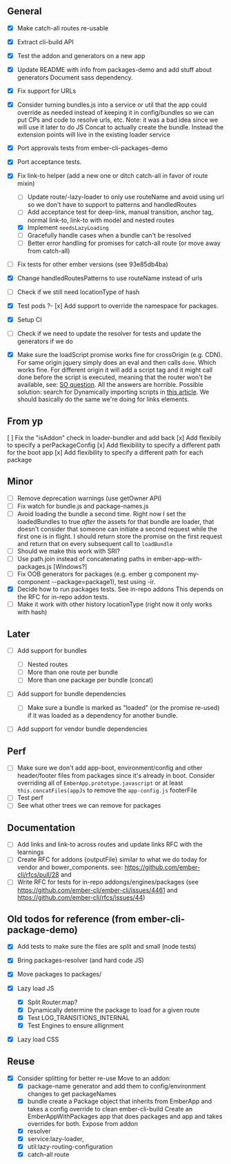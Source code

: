 ## General

- [x] Make catch-all routes re-usable
- [x] Extract cli-build API
- [x] Test the addon and generators on a new app
- [x] Update README with info from packages-demo and add stuff about generators
  Document sass dependency.
- [x] Fix support for URLs
- [x] Consider turning bundles.js into a service or util that the app could override
  as needed instead of keeping it in config/bundles so we can put CPs and code to resolve urls, etc.
  Note: it was a bad idea since we will use it later to do JS Concat to actually create the bundle.
  Instead the extension points will live in the existing loader service
- [x] Port approvals tests from ember-cli-packages-demo
- [x] Port acceptance tests.

- [x] Fix link-to helper (add a new one or ditch catch-all in favor of route mixin)
  - [ ] Update route/-lazy-loader to only use routeName and avoid using url so we don't have to support to patterns and handledRoutes
  - [ ] Add acceptance test for deep-link, manual transition, anchor tag, normal link-to, link-to with model and nested routes
  - [x] Implement `needsLazyLoading`
  - [ ] Gracefully handle cases when a bundle can't be resolved
  - [ ] Better error handling for promises for catch-all route (or move away from catch-all)
- [ ] Fix tests for other ember versions (see 93e85db4ba)
- [x] Change handledRoutesPatterns to use routeName instead of urls
- [ ] Check if we still need locationType of hash

- [x] Test pods
?- [x] Add support to override the namespace for packages. 
- [x] Setup CI
- [ ] Check if we need to update the resolver for tests and update the generators if we do
- [x] Make sure the loadScript promise works fine for crossOrigin (e.g. CDN). 
  For same origin jquery simply does an eval and then calls `done`. Which works fine. 
  For different origin it will add a script tag and it might call done before the script is executed, meaning that the router won't be available, see: [SO question](http://stackoverflow.com/questions/1130921/is-the-callback-on-jquerys-getscript-unreliable-or-am-i-doing-something-wrong). All the answers are horrible. 
  Possible solution: search for Dynamically importing scripts in [this article](https://developer.mozilla.org/en-US/docs/Web/API/HTMLScriptElement). 
  We should basically do the same we're doing for links elements. 


## From yp
[ ] Fix the "isAddon" check in loader-bundler and add back
[x] Add flexibily to specify a perPackageConfig
[x] Add flexibility to specify a different path for the boot app
[x] Add flexibility to specify a different path for each package

## Minor
- [ ] Remove deprecation warnings (use getOwner API)
- [ ] Fix watch for bundle.js and package-names.js
- [ ] Avoid loading the bundle a second time. Right now I set the loadedBundles to true *after* the assets for that bundle are loader, that doesn't consider that someone can initiate a second request while the first one is in flight. I should return store the promise on the first request and return that on every subsequent call to `loadBundle`
- [ ] Should we make this work with SRI? 
- [ ] Use path.join instead of concatenating paths in ember-app-with-packages.js [Windows?]
- [ ] Fix OOB generators for packages (e.g. ember g component my-component --package=package1), test using -ir. 
- [x] Decide how to run packages tests. See in-repo addons
  This depends on the RFC for in-repo addon tests.
- [ ] Make it work with other history locationType (right now it only works with hash)

## Later

- [ ] Add support for bundles
  - [ ] Nested routes
  - [ ] More than one route per bundle
  - [ ] More than one package per bundle (concat)
- [ ] Add support for bundle dependencies
  - [ ] Make sure a bundle is marked as "loaded" (or the promise re-used) if it was loaded as a dependency for another bundle. 
- [ ] Add support for vendor bundle dependencies


## Perf

- [ ] Make sure we don't add app-boot, environment/config and other header/footer files from packages since it's already in boot.
  Consider overriding all of  `EmberApp.prototype.javascript` or at least `this.concatFiles(appJs` to remove the `app-config.js` footerFile
- [ ] Test perf
- [ ] See what other trees we can remove for packages

## Documentation
- [ ] Add links and link-to across routes and update links RFC with the learnings
- [ ] Create RFC for addons {outputFile} similar to what we do today for vendor and bower_components.
  see: https://github.com/ember-cli/rfcs/pull/28 and
- [ ] Write RFC for tests for in-repo addongs/engines/packages (see https://github.com/ember-cli/ember-cli/issues/4461 and https://github.com/ember-cli/rfcs/issues/44)

## Old todos for reference (from ember-cli-package-demo)
- [x] Add tests to make sure the files are split and small (node tests)
- [x] Bring packages-resolver (and hard code JS)
- [x] Move packages to packages/
- [x] Lazy load JS
  - [x] Split Router.map?
  - [x] Dynamically determine the package to load for a given route
  - [x] Test LOG_TRANSITIONS_INTERNAL
  - [x] Test Engines to ensure allignment
- [x] Lazy load CSS


## Reuse

- [x] Consider splitting for better re-use
  Move to an addon:
    - [x] package-name generator and add them to config/environment changes to get packageNames
    - [x] bundle
    create a Package object that inherits from EmberApp and takes a config override to clean ember-cli-build
    Create an EmberAppWithPackages app that does packages and app and takes overrides for both.
    Expose from addon
    - [x] resolver
    - [x] service:lazy-loader,
    - [x] util:lazy-routing-configuration
    - [x] catch-all route
